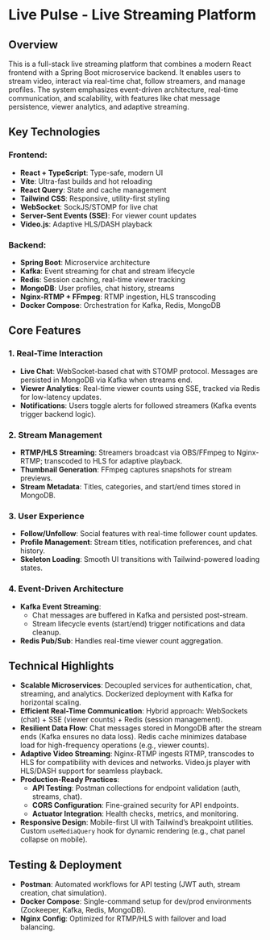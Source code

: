 # Live Pulse - Live Streaming Platform

## Overview
This is a full-stack live streaming platform that combines a modern React frontend with a Spring Boot microservice backend. It enables users to stream video, interact via real-time chat, follow streamers, and manage profiles. The system emphasizes event-driven architecture, real-time communication, and scalability, with features like chat message persistence, viewer analytics, and adaptive streaming.

## Key Technologies

### Frontend:
- **React + TypeScript**: Type-safe, modern UI
- **Vite**: Ultra-fast builds and hot reloading
- **React Query**: State and cache management
- **Tailwind CSS**: Responsive, utility-first styling
- **WebSocket**: SockJS/STOMP for live chat
- **Server-Sent Events (SSE)**: For viewer count updates
- **Video.js**: Adaptive HLS/DASH playback

### Backend:
- **Spring Boot**: Microservice architecture
- **Kafka**: Event streaming for chat and stream lifecycle
- **Redis**: Session caching, real-time viewer tracking
- **MongoDB**: User profiles, chat history, streams
- **Nginx-RTMP + FFmpeg**: RTMP ingestion, HLS transcoding
- **Docker Compose**: Orchestration for Kafka, Redis, MongoDB

## Core Features

### 1. Real-Time Interaction
- **Live Chat**: WebSocket-based chat with STOMP protocol. Messages are persisted in MongoDB via Kafka when streams end.
- **Viewer Analytics**: Real-time viewer counts using SSE, tracked via Redis for low-latency updates.
- **Notifications**: Users toggle alerts for followed streamers (Kafka events trigger backend logic).

### 2. Stream Management
- **RTMP/HLS Streaming**: Streamers broadcast via OBS/FFmpeg to Nginx-RTMP; transcoded to HLS for adaptive playback.
- **Thumbnail Generation**: FFmpeg captures snapshots for stream previews.
- **Stream Metadata**: Titles, categories, and start/end times stored in MongoDB.

### 3. User Experience
- **Follow/Unfollow**: Social features with real-time follower count updates.
- **Profile Management**: Stream titles, notification preferences, and chat history.
- **Skeleton Loading**: Smooth UI transitions with Tailwind-powered loading states.

### 4. Event-Driven Architecture
- **Kafka Event Streaming**:
  - Chat messages are buffered in Kafka and persisted post-stream.
  - Stream lifecycle events (start/end) trigger notifications and data cleanup.
- **Redis Pub/Sub**: Handles real-time viewer count aggregation.

## Technical Highlights

- **Scalable Microservices**: Decoupled services for authentication, chat, streaming, and analytics. Dockerized deployment with Kafka for horizontal scaling.
- **Efficient Real-Time Communication**: Hybrid approach: WebSockets (chat) + SSE (viewer counts) + Redis (session management).
- **Resilient Data Flow**: Chat messages stored in MongoDB after the stream ends (Kafka ensures no data loss). Redis cache minimizes database load for high-frequency operations (e.g., viewer counts).
- **Adaptive Video Streaming**: Nginx-RTMP ingests RTMP, transcodes to HLS for compatibility with devices and networks. Video.js player with HLS/DASH support for seamless playback.
- **Production-Ready Practices**:
  - **API Testing**: Postman collections for endpoint validation (auth, streams, chat).
  - **CORS Configuration**: Fine-grained security for API endpoints.
  - **Actuator Integration**: Health checks, metrics, and monitoring.
- **Responsive Design**: Mobile-first UI with Tailwind’s breakpoint utilities. Custom `useMediaQuery` hook for dynamic rendering (e.g., chat panel collapse on mobile).

## Testing & Deployment
- **Postman**: Automated workflows for API testing (JWT auth, stream creation, chat simulation).
- **Docker Compose**: Single-command setup for dev/prod environments (Zookeeper, Kafka, Redis, MongoDB).
- **Nginx Config**: Optimized for RTMP/HLS with failover and load balancing.
